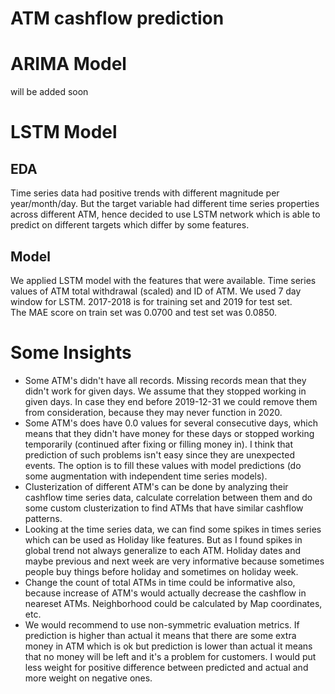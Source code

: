 # ATM cashflow prediction

# ARIMA Model
will be added soon

# LSTM Model
## EDA
Time series data had positive trends with different magnitude per year/month/day. But the target variable had different time series properties across different ATM, hence decided to use LSTM network which is able to predict on different targets which differ by some features. 

## Model
We applied LSTM model with the features that were available. Time series values of ATM total withdrawal (scaled) and ID of ATM. We used 7 day window for LSTM.  2017-2018 is for training set and 2019 for test set.  
The MAE score on train set was 0.0700 and test set was 0.0850. 


# Some Insights
- Some ATM's didn't have all records. Missing records mean that they didn't work for given days. We assume that they stopped working in given days. In case they end before 2019-12-31 we could remove them from consideration, because they may never function in 2020.
- Some ATM's does have 0.0 values for several consecutive days, which means that they didn't have money for these days or stopped working temporarily (continued after fixing or filling money in). I think that prediction of such problems isn't easy since they are unexpected events. The option is to fill these values with model predictions (do some augmentation with independent time series models).
- Clusterization of different ATM's can be done by analyzing their cashflow time series data, calculate correlation between them and do some custom clusterization to find ATMs that have similar cashflow patterns. 
- Looking at the time series data, we can find some spikes in times series which can be used as Holiday like features. But as I found spikes in global trend not always generalize to each ATM. Holiday dates and maybe previous and next week are very informative because sometimes people buy things before holiday and sometimes on holiday week.
- Change the count of total ATMs in time could be informative also, because increase of ATM's would actually decrease the cashflow in neareset ATMs. Neighborhood could be calculated by Map coordinates, etc.
- We would recommend to use non-symmetric evaluation metrics. If prediction is higher than actual it means that there are some extra money in ATM which is ok but prediction is lower than actual it means that no money will be left and it's a problem for customers. I would put less weight for positive difference between predicted and actual and more weight on negative ones.
